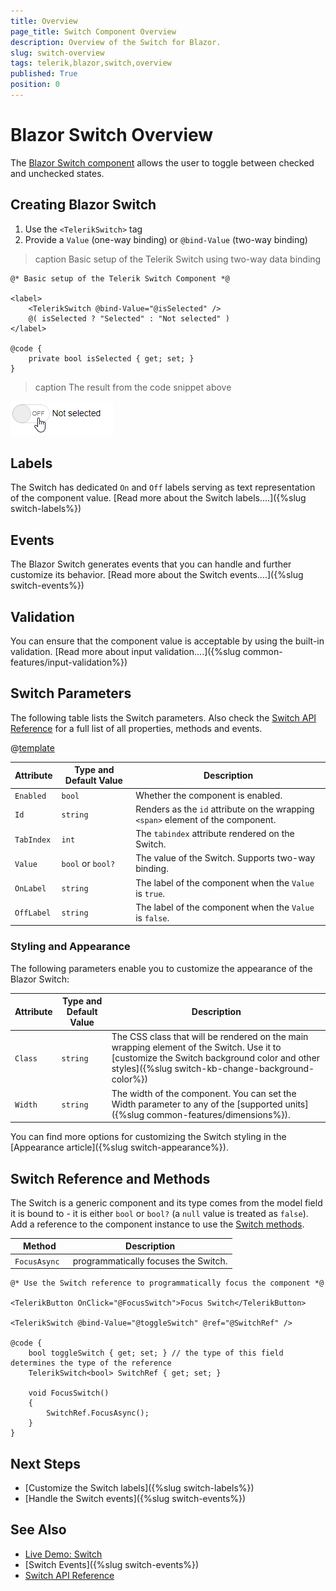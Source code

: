 ```yaml
---
title: Overview
page_title: Switch Component Overview
description: Overview of the Switch for Blazor.
slug: switch-overview
tags: telerik,blazor,switch,overview
published: True
position: 0
---
```


# Blazor Switch Overview

The <a href = "https://www.telerik.com/blazor-ui/switch" target="_blank">Blazor Switch component</a> allows the user to toggle between checked and unchecked states.

## Creating Blazor Switch

1. Use the `<TelerikSwitch>` tag
1. Provide a `Value` (one-way binding) or `@bind-Value` (two-way binding)


>caption Basic setup of the Telerik Switch using two-way data binding

````CSHTML
@* Basic setup of the Telerik Switch Component *@

<label>
    <TelerikSwitch @bind-Value="@isSelected" />
    @( isSelected ? "Selected" : "Not selected" )
</label>

@code {
    private bool isSelected { get; set; }
}
````

>caption The result from the code snippet above

![Telerik Switch Component](images/swtich-first-look.gif)

## Labels

The Switch has dedicated `On` and `Off` labels serving as text representation of the component value. [Read more about the Switch labels....]({%slug switch-labels%})

## Events

The Blazor Switch generates events that you can handle and further customize its behavior. [Read more about the Switch events....]({%slug switch-events%})

## Validation

You can ensure that the component value is acceptable by using the built-in validation. [Read more about input validation....]({%slug common-features/input-validation%}) 

## Switch Parameters

The following table lists the Switch parameters. Also check the [Switch API Reference](/blazor-ui/api/Telerik.Blazor.Components.TelerikSwitch-1) for a full list of all properties, methods and events.

@[template](/_contentTemplates/common/parameters-table-styles.md#table-layout)

| Attribute | Type and Default Value | Description |
|----------|----------|----------|
| `Enabled` | `bool` | Whether the component is enabled.
| `Id` | `string` | Renders as the `id` attribute on the wrapping `<span>` element of the component.
| `TabIndex` | `int` | The `tabindex` attribute rendered on the Switch.
| `Value` | `bool` or `bool?`| The value of the Switch. Supports two-way binding.
| `OnLabel` | `string` | The label of the component when the `Value` is `true`.
| `OffLabel` | `string` | The label of the component when the `Value` is `false`.

### Styling and Appearance

The following parameters enable you to customize the appearance of the Blazor Switch:

| Attribute | Type and Default Value | Description |
|----------|----------|----------|
| `Class` | `string` | The CSS class that will be rendered on the main wrapping element of the Switch. Use it to [customize the Switch background color and other styles]({%slug switch-kb-change-background-color%})
| `Width` | `string` | The width of the component. You can set the Width parameter to any of the [supported units]({%slug common-features/dimensions%}).

You can find more options for customizing the Switch styling in the [Appearance article]({%slug switch-appearance%}).

## Switch Reference and Methods

The Switch is a generic component and its type comes from the model field it is bound to - it is either `bool` or `bool?` (a `null` value is treated as `false`). Add a reference to the component instance to use the [Switch methods](https://docs.telerik.com/blazor-ui/api/Telerik.Blazor.Components.TelerikSwitch-1#methods).

| Method | Description |
| --- | --- |
| `FocusAsync ` | programmatically focuses the Switch.

````CSHTML
@* Use the Switch reference to programmatically focus the component *@

<TelerikButton OnClick="@FocusSwitch">Focus Switch</TelerikButton>

<TelerikSwitch @bind-Value="@toggleSwitch" @ref="@SwitchRef" />

@code {
    bool toggleSwitch { get; set; } // the type of this field determines the type of the reference
    TelerikSwitch<bool> SwitchRef { get; set; }

    void FocusSwitch()
    {
        SwitchRef.FocusAsync();
    }
}
````

## Next Steps

* [Customize the Switch labels]({%slug switch-labels%})
* [Handle the Switch events]({%slug switch-events%})

## See Also
* [Live Demo: Switch](https://demos.telerik.com/blazor-ui/switch/overview)
* [Switch Events]({%slug switch-events%})
* [Switch API Reference](/blazor-ui/api/Telerik.Blazor.Components.TelerikSwitch-1)